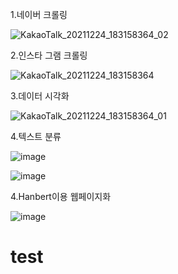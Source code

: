1.네이버 크롤링


![KakaoTalk_20211224_183158364_02](https://user-images.githubusercontent.com/88877270/147343596-7c446730-b0af-44af-b56a-5d3125e568a7.gif)

2.인스타 그램 크롤링


![KakaoTalk_20211224_183158364](https://user-images.githubusercontent.com/88877270/147423335-d91d7ac8-2c43-469b-879f-2b665370bc09.gif)

3.데이터 시각화


![KakaoTalk_20211224_183158364_01](https://user-images.githubusercontent.com/88877270/147423343-cbd92cef-795e-47dd-8ca0-b7dd5e56cecd.gif)

4.텍스트 분류

![image](https://user-images.githubusercontent.com/88877270/147432444-14ba161e-dd9b-4d14-9a9a-13eb49c0d144.png)


![image](https://user-images.githubusercontent.com/88877270/147432504-5ce2cc27-9898-4d66-9643-5ba5df2f0e78.png)



4.Hanbert이용 웹페이지화


![image](https://user-images.githubusercontent.com/88877270/147432518-b963609c-e327-4c2a-b936-bfb5bb68f3a9.png)

# test

